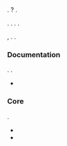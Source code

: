 # 

.  ? .

. . . .

 [](https://community.jeedom.com/), . .

### Documentation

. .

- [](/en_US/contribute/doc)

### Core

.

- [](/en_US/contribute/core)
- [](/en_US/contribute/dev_env)
